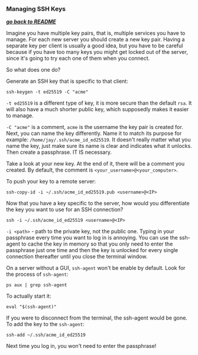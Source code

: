 ### Managing SSH Keys

[***go back to README***](README.md)  

Imagine you have multiple key pairs, that is, multiple services you have to
manage. For each new server you should create a new key pair. Having a separate
key per client is usually a good idea, but you have to be careful because if you
have too many keys you might get locked out of the server, since it's going to
try each one of them when you connect.

So what does one do?

Generate an SSH key that is specific to that client:

    ssh-keygen -t ed25519 -C "acme"

`-t ed25519` is a different type of key, it is more secure than the default
`rsa`.  It will also have a much shorter public key, which supposedly makes it
easier to manage. 

`-C "acme"` is a comment, `acme` is the username the key pair is created for. 
Next, you can name the key differently. Name it to match its purpose for 
example: `/home/jay/.ssh/acme_id_ed25519`. It doesn't really matter what you
name the key, just make sure its name is clear and indicates what it unlocks.
Then create a passphrase. IT IS necessary.

Take a look at your new key. At the end of it, there will be a comment you 
created. By default, the comment is `<your_username>@<your_computer>`.

To push your key to a remote server:

    ssh-copy-id -i ~/.ssh/acme_id_ed25519.pub <username>@<IP>

Now that you have a key specific to the server, how would you differentiate
the key you want to use for an SSH connection?

    ssh -i ~/.ssh/acme_id_ed25519 <username>@<IP>

`-i <path>` - path to the private key, not the public one.  Typing in your
passphrase every time you want to log in is annoying. You can use the ssh-agent
to cache the key in memory so that you only need to enter the passphrase just
one time and then the key is unlocked for every single connection thereafter
until you close the terminal window. 

On a server without a GUI, `ssh-agent` won't be enable by default. Look for the 
process of `ssh-agent`:

    ps aux | grep ssh-agent

To actually start it:

    eval "$(ssh-agent)"

If you were to disconnect from the terminal, the ssh-agent would be gone. To
add the key to the `ssh-agent`:

    ssh-add ~/.ssh/acme_id_ed25519

Next time you log in, you won't need to enter the passphrase!
